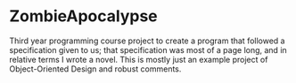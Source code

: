# ZombieApocalypse
 Third year programming course project to create a program that followed a specification given to us; that specification was most of a page long, and in relative terms I wrote a novel. This is mostly just an example project of Object-Oriented Design and robust comments.
